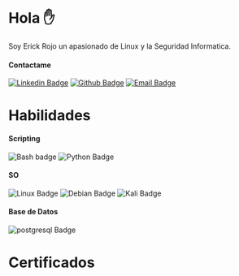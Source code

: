 # Hola ✋

Soy Erick Rojo un apasionado de Linux y la Seguridad Informatica.

#### Contactame
[![Linkedin Badge](https://img.shields.io/badge/-0077b5?style=flat-square&logo=linkedin&logoColor=white&link=https://www.linkedin.com/in/erick-rojo-717328143/)](https://www.linkedin.com/in/erick-rojo-717328143/) [![Github Badge](https://img.shields.io/badge/-333?style=flat-square&logo=github&logoColor=white&link=https://github.com/rojosec)](https://github.com/rojosec) [![Email Badge](https://img.shields.io/badge/-333?style=flat-square&logo=microsoft-outlook&logoColor=white&link=mailto:erick.araos@outlook.com)](mailto:erick.araos@outlook.com)

# Habilidades

#### Scripting
![Bash badge](https://img.shields.io/badge/-000?style=flat-style&labelColor=000&logo=gnu-bash&logoColor=white&label=Bash)
![Python Badge](https://img.shields.io/badge/-000?style=flat-style&labelColor=000&logo=python&logoColor=white&label=Python)


#### SO
![Linux Badge](https://img.shields.io/badge/-000?style=flat-style&labelColor=000&logo=Linux&logoColor=white&label=Linux)
![Debian Badge](https://img.shields.io/badge/-000?style=flat-style&labelColor=000&logo=debian&logoColor=white&label=Debian)
![Kali Badge](https://img.shields.io/badge/-000?style=flat-style&labelColor=000&logo=kali-linux&logoColor=white&label=Kali)

#### Base de Datos
![postgresql Badge](https://img.shields.io/badge/-000?style=flat-style&labelColor=000&logo=postgresql&logoColor=white&label=Postgres)

# Certificados
